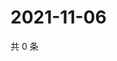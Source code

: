 # 2021-11-06

共 0 条

<!-- BEGIN WEIBO -->
<!-- 最后更新时间 Sat Nov 06 2021 09:53:17 GMT+0800 (China Standard Time) -->

<!-- END WEIBO -->
